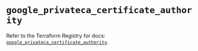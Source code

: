 # `google_privateca_certificate_authority`

Refer to the Terraform Registry for docs: [`google_privateca_certificate_authority`](https://registry.terraform.io/providers/hashicorp/google-beta/5.37.0/docs/resources/google_privateca_certificate_authority).
